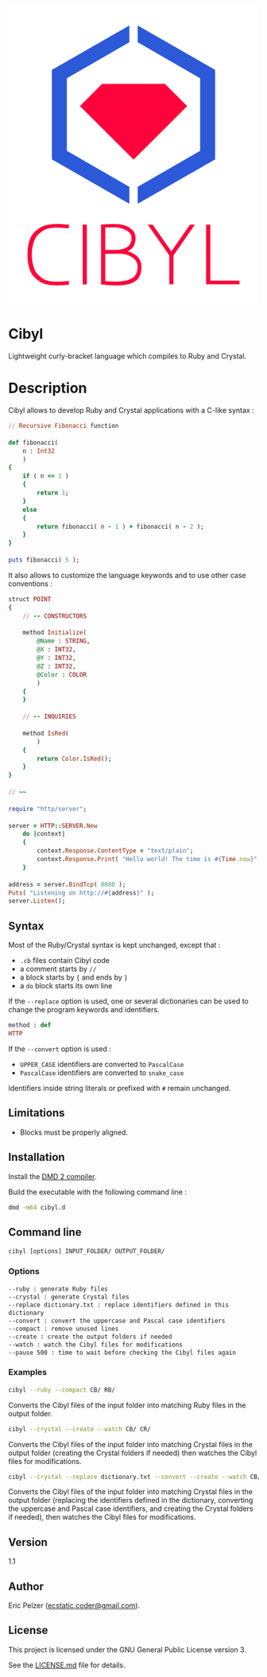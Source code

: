 ![](https://github.com/senselogic/CIBYL/blob/master/LOGO/cibyl.png)

# Cibyl

Lightweight curly-bracket language which compiles to Ruby and Crystal.

# Description

Cibyl allows to develop Ruby and Crystal applications with a C-like syntax :

```ruby
// Recursive Fibonacci function

def fibonacci(
    n : Int32
    )
{
    if ( n <= 1 )
    {
        return 1;
    }
    else
    {
        return fibonacci( n - 1 ) + fibonacci( n - 2 );
    }
}

puts fibonacci( 5 );
```

It also allows to customize the language keywords and to use other case conventions :

```ruby
struct POINT
{
    // -- CONSTRUCTORS

    method Initialize(
        @Name : STRING,
        @X : INT32,
        @Y : INT32,
        @Z : INT32,
        @Color : COLOR
        )
    {
    }

    // -- INQUIRIES

    method IsRed(
        )
    {
        return Color.IsRed();
    }
}

// ~~

require "http/server";

server = HTTP::SERVER.New
    do |context|
    {
        context.Response.ContentType = "text/plain";
        context.Response.Print( "Hello world! The time is #{Time.now}" );
    }

address = server.BindTcp( 8080 );
Puts( "Listening on http://#{address}" );
server.Listen();
```

## Syntax

Most of the Ruby/Crystal syntax is kept unchanged, except that :

*   `.cb` files contain Cibyl code
*   a comment starts by `//`
*   a block starts by `{` and ends by `}`
*   a `do` block starts its own line

If the `--replace` option is used, one or several dictionaries can be used to change the program keywords and identifiers.

```ruby
method : def
HTTP
```

If the `--convert` option is used :

*   `UPPER_CASE` identifiers are converted to `PascalCase`
*   `PascalCase` identifiers are converted to `snake_case`

Identifiers inside string literals or prefixed with `#` remain unchanged.

## Limitations

*   Blocks must be properly aligned.

## Installation

Install the [DMD 2 compiler](https://dlang.org/download.html).

Build the executable with the following command line :

```bash
dmd -m64 cibyl.d
```

## Command line

```
cibyl [options] INPUT_FOLDER/ OUTPUT_FOLDER/
```

### Options

```
--ruby : generate Ruby files
--crystal : generate Crystal files
--replace dictionary.txt : replace identifiers defined in this dictionary
--convert : convert the uppercase and Pascal case identifiers
--compact : remove unused lines
--create : create the output folders if needed
--watch : watch the Cibyl files for modifications
--pause 500 : time to wait before checking the Cibyl files again
```

### Examples

```bash
cibyl --ruby --compact CB/ RB/
```

Converts the Cibyl files of the input folder into matching Ruby files in the output folder.

```bash
cibyl --crystal --create --watch CB/ CR/
```

Converts the Cibyl files of the input folder into matching Crystal files in the output folder
(creating the Crystal folders if needed) then watches the Cibyl files for modifications.

```bash
cibyl --crystal --replace dictionary.txt --convert --create --watch CB/ CR/
```

Converts the Cibyl files of the input folder into matching Crystal files in the output folder
(replacing the identifiers defined in the dictionary, converting the uppercase and Pascal case identifiers,
and creating the Crystal folders if needed), then watches the Cibyl files for modifications.

## Version

1.1

## Author

Eric Pelzer (ecstatic.coder@gmail.com).

## License

This project is licensed under the GNU General Public License version 3.

See the [LICENSE.md](LICENSE.md) file for details.
